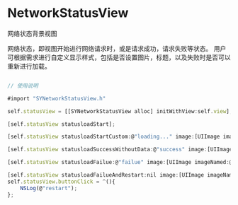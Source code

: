 # NetworkStatusView
网络状态背景视图

网络状态，即视图开始进行网络请求时，或是请求成功，请求失败等状态。
用户可根据需求进行自定义显示样式，包括是否设置图片，标题，以及失败时是否可以重新进行加载。

~~~ javascript

// 使用说明

#import "SYNetworkStatusView.h"

self.statusView = [[SYNetworkStatusView alloc] initWithView:self.view];

[self.statusView statusloadStart];

[self.statusView statusloadStartCustom:@"loading..." image:[UIImage imageNamed:@"lock_normal"]];

[self.statusView statusloadSuccessWithoutData:@"success" image:[UIImage imageNamed:@"lock_right"]];

[self.statusView statusloadFailue:@"failue" image:[UIImage imageNamed:@"lock_wrong"]];

[self.statusView statusloadFailueAndRestart:nil image:[UIImage imageNamed:@"lock_wrong"]];
self.statusView.buttonClick = ^(){
    NSLog(@"restart");
};

~~~